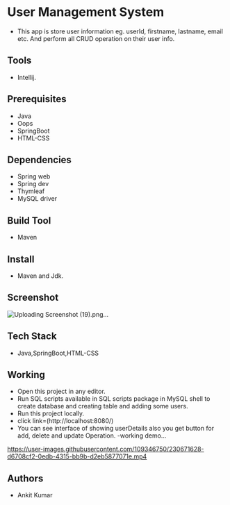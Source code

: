 # User Management System
- This app is store user information eg. userId, firstname, lastname, email etc. And perform all CRUD operation on  their user info.


## Tools
- Intellij.
## Prerequisites
- Java
- Oops
- SpringBoot
- HTML-CSS
## Dependencies
- Spring web
- Spring dev
- Thymleaf
- MySQL driver
## Build Tool
- Maven 
## Install
- Maven and Jdk.
## Screenshot
![Uploading Screenshot (19).png…]()
## Tech Stack
- Java,SpringBoot,HTML-CSS
## Working
- Open this project in any editor.
- Run SQL scripts available in SQL scripts package in MySQL shell to create database and creating table and adding some users.
- Run this project locally.
- click link=(<a>http://localhost:8080/</a>)
- You can see interface of showing userDetails also you get button for add, delete and update Operation.
-working demo...


https://user-images.githubusercontent.com/109346750/230671628-d6708cf2-0edb-4315-bb9b-d2eb5877071e.mp4


## Authors
- Ankit Kumar
